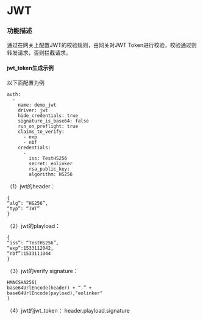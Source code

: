 # JWT

### 功能描述

通过在网关上配置JWT的校验规则，由网关对JWT Token进行校验，校验通过则转发请求，否则拦截请求。

#### jwt_token生成示例

以下面配置为例

```
auth:
  -
    name: demo_jwt
    driver: jwt
    hide_credentials: true 
    signature_is_base64: false  
    run_on_preflight: true 
    claims_to_verify: 
      - exp 
      - nbf  
    credentials: 
      -
        iss: TestHS256  
        secret: eolinker  
        rsa_public_key:   
        algorithm: HS256 
```

（1）jwt的header：
```
{
“alg”: “HS256”,
“typ”: “JWT”
}
```
（2）jwt的playload：
```
{
“iss”: “TestHS256”,
“exp”:1533112042,
“nbf”:1533111044
}
```

（3）jwt的verify signature：
```
HMACSHA256(
base64UrlEncode(header) + “.” +
base64UrlEncode(payload),"eolinker"
)
```
（4）jwt的jwt_token：
header.playload.signature


